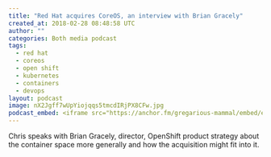```yaml
---
title: "Red Hat acquires CoreOS, an interview with Brian Gracely"
created_at: 2018-02-28 08:48:58 UTC
author: ""
categories: Both media podcast
tags:
  - red hat
  - coreos
  - open shift
  - kubernetes
  - containers
  - devops
layout: podcast
image: nX2Jgff7wUpYiojqqs5tmcdIRjPX8CFw.jpg
podcast_embed: <iframe src="https://anchor.fm/gregarious-mammal/embed/episodes/Red-Hat-acquires-CoreOS--an-interview-with-Brian-Gracely-e14p5p" height="102px" width="400px" frameborder="0" scrolling="no"></iframe>
---
```

Chris speaks with Brian Gracely, director, OpenShift product strategy about the container space more generally and how the acquisition might fit into it.
